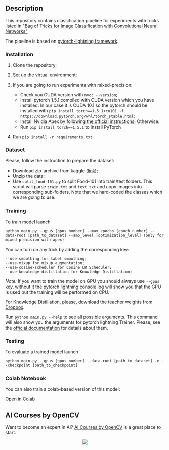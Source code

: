 ## Description

This repository contains classification pipeline for experiments with tricks listed in
["Bag of Tricks for Image Classification with Convolutional Neural Networks"](https://arxiv.org/abs/1812.01187)

The pipeline is based on [pytorch-lightning framework](https://github.com/PyTorchLightning/pytorch-lightning).

### Installation

1. Clone the repository;
2. Set up the virtual environment;
3. If you are going to run experiments with mixed-precision:

   - Check you CUDA version with `nvcc --version`;
   - Install pytorch 1.5.1 compiled with CUDA version which you have installed. In our case it is CUDA 10.1 so the
     pytorch should be installed with
     `pip install torch==1.5.1+cu101 -f https://download.pytorch.org/whl/torch_stable.html`;
   - Install Nvidia Apex by following [the official instructions](https://github.com/NVIDIA/apex#quick-start);
     Otherwise:
   - Run `pip install torch==1.5.1` to install PyTorch

4. Run `pip install -r requirements.txt`

### Dataset

Please, follow the instruction to prepare the dataset:

- Download zip-archive from kaggle ([link](https://www.kaggle.com/dansbecker/food-101/));
- Unzip the data;
- Use `split_food-101.py` to split Food-101 into train/test folders. This script will parse `train.txt` and `test.txt`
  and copy images into corresponding sub-folders. Note that we hard-coded the classes which we are going to use.

### Training

To train model launch

```
python main.py --gpus [gpus_number] --max_epochs [epoch_number] --data-root [path_to_dataset] --amp_level [optimization_level] (only for mixed-precision with apex)
```

You can turn on any trick by adding the corresponding key:

```
--use-smoothing for label smoothing;
--use-mixup for mixup augmentation;
--use-cosine-scheduler for Cosine LR Scheduler;
--use-knowledge-distillation for Knowledge Distillation;
```

_Note:_ If you want to train the model on GPU you should always use `--gpus` key, without it the pytorch lightning
console log will show you that the GPU is used but the training will be performed on CPU.

For Knowledge Distillation, please, download the teacher weights from
[Dropbox](https://www.dropbox.com/s/za5eeyhhy6pmpd2/bag_of_tricks_resnet50_teacher.ckpt?dl=0).

Run `python main.py --help` to see all possible arguments. This command will also show you the arguments for pytorch
lightning Trainer. Please, see the
[official documentation](https://pytorch-lightning.readthedocs.io/en/0.8.5/trainer.html#trainer-flags) for details about
them.

### Testing

To evaluate a trained model launch

```
python main.py --gpus [gpus_number] --data-root [path_to_dataset] -e --checkpoint [path_to_checkpoint]
```

### Colab Notebook

You can also train a colab-based version of this model:

[Open in Colab](https://colab.research.google.com/github/pvsemk/learnopencv/blob/master/Bag-Of-Tricks/Bag-Of-Tricks.ipynb)

## AI Courses by OpenCV

Want to become an expert in AI? [AI Courses by OpenCV](https://opencv.org/courses/) is a great place to start.

<a href="https://opencv.org/courses/">
<p align="center">
<img src="https://www.learnopencv.com/wp-content/uploads/2020/04/AI-Courses-By-OpenCV-Github.png">
</p>
</a>
